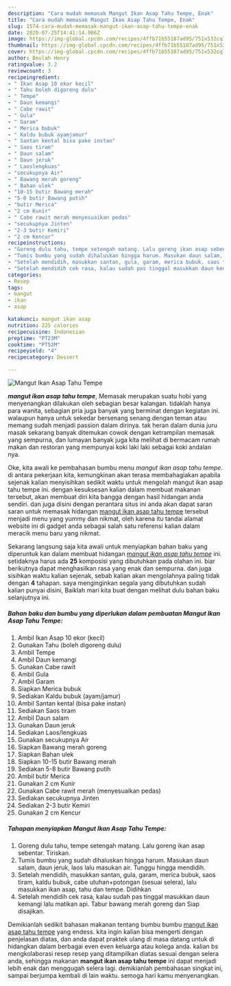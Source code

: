 ```yaml
---
description: "Cara mudah memasak Mangut Ikan Asap Tahu Tempe, Enak"
title: "Cara mudah memasak Mangut Ikan Asap Tahu Tempe, Enak"
slug: 1574-cara-mudah-memasak-mangut-ikan-asap-tahu-tempe-enak
date: 2020-07-25T14:41:14.906Z
image: https://img-global.cpcdn.com/recipes/4ffb71b55187ad95/751x532cq70/mangut-ikan-asap-tahu-tempe-foto-resep-utama.jpg
thumbnail: https://img-global.cpcdn.com/recipes/4ffb71b55187ad95/751x532cq70/mangut-ikan-asap-tahu-tempe-foto-resep-utama.jpg
cover: https://img-global.cpcdn.com/recipes/4ffb71b55187ad95/751x532cq70/mangut-ikan-asap-tahu-tempe-foto-resep-utama.jpg
author: Beulah Henry
ratingvalue: 3.2
reviewcount: 3
recipeingredient:
- " Ikan Asap 10 ekor kecil"
- " Tahu boleh digoreng dulu"
- " Tempe"
- " Daun kemangi"
- " Cabe rawit"
- " Gula"
- " Garam"
- " Merica bubuk"
- " Kaldu bubuk ayamjamur"
- " Santan kental bisa pake instan"
- " Saos tiram"
- " Daun salam"
- " Daun jeruk"
- " Laoslengkuas"
- "secukupnya Air"
- " Bawang merah goreng"
- " Bahan ulek"
- "10-15 butir Bawang merah"
- "5-8 butir Bawang putih"
- "butir Merica"
- "2 cm Kunir"
- " Cabe rawit merah menyesuaikan pedas"
- "secukupnya Jinten"
- "2-3 butir Kemiri"
- "2 cm Kencur"
recipeinstructions:
- "Goreng dulu tahu, tempe setengah matang. Lalu goreng ikan asap sebentar. Tiriskan."
- "Tumis bumbu yang sudah dihaluskan hingga harum. Masukan daun salam, daun jeruk, laos lalu masukan air. Tunggu hingga mendidih."
- "Setelah mendidih, masukkan santan, gula, garam, merica bubuk, saos tiram, kaldu bubuk, cabe utuhan+potongan (sesuai selera), lalu masukkan ikan asap, tahu dan tempe. Didihkan"
- "Setelah mendidih cek rasa, kalau sudah pas tinggal masukkan daun kemangi lalu matikan api. Tabur bawang merah goreng dan Siap disajikan."
categories:
- Resep
tags:
- mangut
- ikan
- asap

katakunci: mangut ikan asap 
nutrition: 225 calories
recipecuisine: Indonesian
preptime: "PT23M"
cooktime: "PT52M"
recipeyield: "4"
recipecategory: Dessert

---
```



![Mangut Ikan Asap Tahu Tempe](https://img-global.cpcdn.com/recipes/4ffb71b55187ad95/751x532cq70/mangut-ikan-asap-tahu-tempe-foto-resep-utama.jpg)

<b><i>mangut ikan asap tahu tempe</i></b>, Memasak merupakan suatu hobi yang menyenangkan dilakukan oleh sebagian besar kalangan. tidaklah hanya para wanita, sebagian pria juga banyak yang berminat dengan kegiatan ini. walaupun hanya untuk sekedar bersenang senang dengan teman atau memang sudah menjadi passion dalam dirinya. tak heran dalam dunia juru masak sekarang banyak ditemukan cowok dengan ketrampilan memasak yang sempurna, dan lumayan banyak juga kita melihat di bermacam rumah makan dan restoran yang mempunyai koki laki laki sebagai koki andalan nya.

Oke, kita awali ke pembahasan bumbu menu <i>mangut ikan asap tahu tempe</i>. di antara pekerjaan kita, kemungkinan akan terasa membahagiakan apabila sejenak kalian menyisihkan sedikit waktu untuk mengolah mangut ikan asap tahu tempe ini. dengan kesuksesan kalian dalam membuat makanan tersebut, akan membuat diri kita bangga dengan hasil hidangan anda sendiri. dan juga disini dengan perantara situs ini anda akan dapat saran saran untuk memasak hidangan <u>mangut ikan asap tahu tempe</u> tersebut menjadi menu yang yummy dan nikmat, oleh karena itu tandai alamat website ini di gadget anda sebagai salah satu referensi kalian dalam meracik menu baru yang nikmat.




Sekarang langsung saja kita awali untuk menyiapkan bahan baku yang diperuntuk kan dalam membuat hidangan <u><i>mangut ikan asap tahu tempe</i></u> ini. setidaknya harus ada <b>25</b> komposisi yang dibutuhkan pada olahan ini. biar berikutnya dapat menghasilkan rasa yang enak dan sempurna. dan juga sisihkan waktu kalian sejenak, sebab kalian akan mengolahnya paling tidak dengan <b>4</b> tahapan. saya menginginkan segala yang dibutuhkan sudah kalian punyai disini, Baiklah mari kita buat dengan melihat dulu bahan baku selanjutnya ini.

<!--inarticleads1-->

##### Bahan baku dan bumbu yang diperlukan dalam pembuatan Mangut Ikan Asap Tahu Tempe:

1. Ambil  Ikan Asap 10 ekor (kecil)
1. Gunakan  Tahu (boleh digoreng dulu)
1. Ambil  Tempe
1. Ambil  Daun kemangi
1. Gunakan  Cabe rawit
1. Ambil  Gula
1. Ambil  Garam
1. Siapkan  Merica bubuk
1. Sediakan  Kaldu bubuk (ayam/jamur)
1. Ambil  Santan kental (bisa pake instan)
1. Sediakan  Saos tiram
1. Ambil  Daun salam
1. Gunakan  Daun jeruk
1. Sediakan  Laos/lengkuas
1. Gunakan secukupnya Air
1. Siapkan  Bawang merah goreng
1. Siapkan  Bahan ulek
1. Siapkan 10-15 butir Bawang merah
1. Sediakan 5-8 butir Bawang putih
1. Ambil butir Merica
1. Gunakan 2 cm Kunir
1. Gunakan  Cabe rawit merah (menyesuaikan pedas)
1. Sediakan secukupnya Jinten
1. Sediakan 2-3 butir Kemiri
1. Gunakan 2 cm Kencur




<!--inarticleads2-->

##### Tahapan menyiapkan Mangut Ikan Asap Tahu Tempe:

1. Goreng dulu tahu, tempe setengah matang. Lalu goreng ikan asap sebentar. Tiriskan.
1. Tumis bumbu yang sudah dihaluskan hingga harum. Masukan daun salam, daun jeruk, laos lalu masukan air. Tunggu hingga mendidih.
1. Setelah mendidih, masukkan santan, gula, garam, merica bubuk, saos tiram, kaldu bubuk, cabe utuhan+potongan (sesuai selera), lalu masukkan ikan asap, tahu dan tempe. Didihkan
1. Setelah mendidih cek rasa, kalau sudah pas tinggal masukkan daun kemangi lalu matikan api. Tabur bawang merah goreng dan Siap disajikan.




Demikianlah sedikit bahasan makanan tentang bumbu bumbu <u>mangut ikan asap tahu tempe</u> yang endess. kita ingin kalian bisa mengerti dengan penjelasan diatas, dan anda dapat praktek ulang di masa datang untuk di hidangkan dalam berbagai even even keluarga atau kolega anda. kalian bs mengkolaborasi resep resep yang ditampilkan diatas sesuai dengan selera anda, sehingga makanan <b>mangut ikan asap tahu tempe</b> ini dapat menjadi lebih enak dan menggugah selera lagi. demikianlah pembahasan singkat ini, sampai berjumpa kembali di lain waktu. semoga hari kamu menyenangkan.
